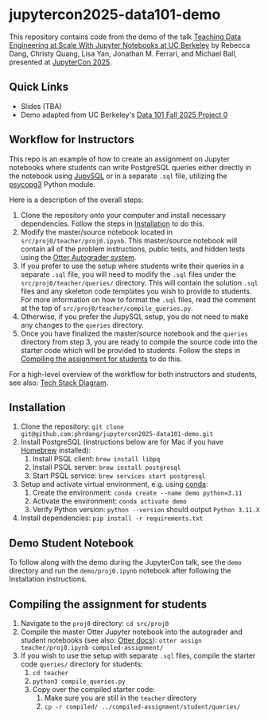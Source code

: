 # jupytercon2025-data101-demo

This repository contains code from the demo of the talk [Teaching Data Engineering at Scale With Jupyter Notebooks at UC Berkeley](https://jupytercon2025.sched.com/event/28H4W?iframe=no) by Rebecca Dang, Christy Quang, Lisa Yan, Jonathan M. Ferrari, and Michael Ball, presented at [JupyterCon 2025](https://events.linuxfoundation.org/jupytercon/).

## Quick Links

- Slides (TBA)
- Demo adapted from UC Berkeley's [Data 101 Fall 2025 Project 0](https://data101.org/fa24/)

## Workflow for Instructors

This repo is an example of how to create an assignment on Jupyter notebooks where students can write PostgreSQL queries either directly in the notebook using [JupySQL](https://jupysql.ploomber.io/en/latest/quick-start.html) or in a separate `.sql` file, utilizing the [psycopg3](https://www.psycopg.org/psycopg3/docs/) Python module.

Here is a description of the overall steps:

1. Clone the repository onto your computer and install necessary dependencies. Follow the steps in [Installation](#installation) to do this.
2. Modify the master/source notebook located in `src/proj0/teacher/proj0.ipynb`. This master/source notebook will contain all of the problem instructions, public tests, and hidden tests using the [Otter Autograder system](https://otter-grader.readthedocs.io/en/latest/).
3. If you prefer to use the setup where students write their queries in a separate `.sql` file, you will need to modify the `.sql` files under the `src/proj0/teacher/queries/` directory. This will contain the solution `.sql` files and any skeleton code templates you wish to provide to students. For more information on how to format the `.sql` files, read the comment at the top of `src/proj0/teacher/compile_queries.py`.
4. Otherwise, if you prefer the JupySQL setup, you do not need to make any changes to the `queries` directory.
5. Once you have finalized the master/source notebook and the `queries` directory from step 3, you are ready to compile the source code into the starter code which will be provided to students. Follow the steps in [Compiling the assignment for students](#compiling-the-assignment-for-students) to do this.

For a high-level overview of the workflow for both instructors and students, see also: [Tech Stack Diagram](https://docs.google.com/presentation/d/1RYfQEBiqPjoN-9QkETDhhRB0dtYDvQDdKsFKs8Hk2BY/edit?usp=sharing).

## Installation

1. Clone the repository: `git clone git@github.com:phrdang/jupytercon2025-data101-demo.git`
2. Install PostgreSQL (instructions below are for Mac if you have [Homebrew](https://brew.sh) installed):
    1. Install PSQL client: `brew install libpq`
    2. Install PSQL server: `brew install postgresql`
    3. Start PSQL service: `brew services start postgresql`
3. Setup and activate virtual environment, e.g. using [conda](https://docs.conda.io/projects/conda/en/stable/user-guide/getting-started.html):
    1. Create the environment: `conda create --name demo python=3.11`
    2. Activate the environment: `conda activate demo`
    3. Verify Python version: `python --version` should output `Python 3.11.X`
4. Install dependencies: `pip install -r requirements.txt`

## Demo Student Notebook

To follow along with the demo during the JupyterCon talk, see the `demo` directory and run the `demo/proj0.ipynb` notebook after following the Installation instructions.

## Compiling the assignment for students

1. Navigate to the `proj0` directory: `cd src/proj0`
2. Compile the master Otter Jupyter notebook into the autograder and student notebooks (see also: [Otter docs](https://otter-grader.readthedocs.io/en/latest/otter_assign/usage.html)): `otter assign teacher/proj0.ipynb compiled-assignment/`
3. If you wish to use the setup with separate `.sql` files, compile the starter code `queries/` directory for students:
    1. `cd teacher`
    2. `python3 compile_queries.py`
    3. Copy over the compiled starter code:
        1. Make sure you are still in the `teacher` directory
        2. `cp -r compiled/ ../compiled-assignment/student/queries/`
